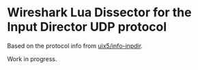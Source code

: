 
Wireshark Lua Dissector for the Input Director UDP protocol
===========================================================

Based on the protocol info from [uix5/info-inpdir][].

Work in progress.




[uix5/info-inpdir]: https://github.com/uix5/info-inpdir
